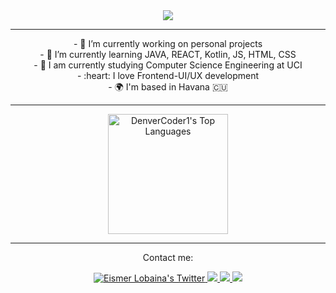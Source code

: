 <div align="center">
<a  href="https://git.io/typing-svg">
    <img src="https://readme-typing-svg.herokuapp.com/?lines=Hey+There!+👋;I'm+Eismer+Lobaina....;Nice+to+meet+you...;Wish+the+best+for+you+today...!&center=true&size=20">
 </a>
</div>

---
<nav align="center">
<p align="center" border: 1px solid lightcoral;>
- 🔭 I’m currently working on personal projects<br>
- 🌱 I’m currently learning JAVA, REACT, Kotlin, JS, HTML, CSS<br>
- 👯 I am currently studying Computer Science Engineering at UCI<br>
- :heart: I love Frontend-UI/UX development<br>
- 🌍 I'm based in Havana 🇨🇺<br>
    </p>
</nav>

---
<div align="center">
<a align="center" href="https://github.com/eismerelnps/github-readme-stats"><img alt="DenverCoder1's Top Languages" src="https://github-readme-stats.vercel.app/api/top-langs/?username=eismerelnps&langs_count=8&layout=compact&theme=react&hide_border=true&bg_color=1F222E&title_color=F85D7F&icon_color=F8D866&hide=Jupyter%20Notebook" height="192px"/>
    </a>
</div>

---
<div align="center">
    <p> Contact me: </p>
<a href="http://twitter.com/eismerlobaina" target="_blank">
    <img src="https://img.shields.io/twitter/follow/eismerlobaina?label=Twitter&logo=twitter&style=for-the-badge&color=1DA1F2" alt="Eismer Lobaina's Twitter"/>
  </a>
  <a href="https://t.me/eismerlobaina" target="_blank">
    <img src="https://img.shields.io/badge/-blue?label=Telegram&logo=Telegram&style=for-the-badge" />
  </a>
  <a href="https://www.linkedin.com/in/eismerlobaina" target="_blank">
    <img src="https://img.shields.io/badge/-blue?label=LinkedIn&logo=LinkedIn&style=for-the-badge" />
  </a>
     <a href="mailto:eismerlobaina@gmail.com" target="_blank">
    <img src="https://img.shields.io/badge/-blue?label=Gmail&logo=Gmail&style=for-the-badge" />
  </a>
    </div>
